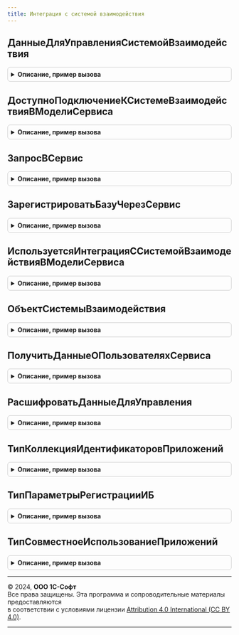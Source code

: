 ```yaml
---
title: Интеграция с системой взаимодействия
---
```



## ДанныеДляУправленияСистемойВзаимодействия
<details style="margin: 1em 0; padding: 0.5em; border: 1px solid #ccc; border-radius: 6px;">

<summary style="font-weight: bold; cursor: pointer;">Описание, пример вызова</summary>

```bsl

// Данные для управления системой взаимодействия.
//
// Возвращаемое значение:
//  Строка
Функция ДанныеДляУправленияСистемойВзаимодействия() Экспорт
```

Пример вызова
```bsl
Результат = ИнтеграцияССистемойВзаимодействия.ДанныеДляУправленияСистемойВзаимодействия() 
```
</details>

## ДоступноПодключениеКСистемеВзаимодействияВМоделиСервиса
<details style="margin: 1em 0; padding: 0.5em; border: 1px solid #ccc; border-radius: 6px;">

<summary style="font-weight: bold; cursor: pointer;">Описание, пример вызова</summary>

```bsl

// Доступно подключение к системе взаимодействия в модели сервиса.
//
// Возвращаемое значение:
//  Булево - Ложь
Функция ДоступноПодключениеКСистемеВзаимодействияВМоделиСервиса() Экспорт
```

Пример вызова
```bsl
Результат = ИнтеграцияССистемойВзаимодействия.ДоступноПодключениеКСистемеВзаимодействияВМоделиСервиса() 
```
</details>

## ЗапросВСервис
<details style="margin: 1em 0; padding: 0.5em; border: 1px solid #ccc; border-radius: 6px;">

<summary style="font-weight: bold; cursor: pointer;">Описание, пример вызова</summary>

```bsl

// Возвращает результат запроса к http-сервису для управления системой взаимодействия
//
// Параметры:
//  АдресПубликацииСервисаУправления - Строка
//  КодУправления					 - Строка
//  ИмяМетода						 - Строка
//  ПараметрыЗапроса				 - Структура
//
// Возвращаемое значение:
//  Структура - результат запроса в сервис с полями:
//		* Успешно - Булево
//		* ТекстСообщения - Строка
//		* ДанныеРезультата - Структура
//
Функция ЗапросВСервис(АдресПубликацииСервисаУправления, КодУправления, ИмяМетода, ПараметрыЗапроса = Неопределено) Экспорт
```

Пример вызова
```bsl
Результат = ИнтеграцияССистемойВзаимодействия.ЗапросВСервис(АдресПубликацииСервисаУправления, КодУправления, ИмяМетода, ПараметрыЗапроса);
```
</details>

## ЗарегистрироватьБазуЧерезСервис
<details style="margin: 1em 0; padding: 0.5em; border: 1px solid #ccc; border-radius: 6px;">

<summary style="font-weight: bold; cursor: pointer;">Описание, пример вызова</summary>

```bsl

// Зарегистрировать базу через сервис
//
// Параметры:
//  АдресПубликацииСервисаУправления - Строка
//  КодУправления - Строка
//  ИмяБазы - Строка
//
// Возвращаемое значение: см. ЗапросВСервис
Функция ЗарегистрироватьБазуЧерезСервис(АдресПубликацииСервисаУправления, КодУправления, ИмяБазы) Экспорт
```

Пример вызова
```bsl
Результат = ИнтеграцияССистемойВзаимодействия.ЗарегистрироватьБазуЧерезСервис(АдресПубликацииСервисаУправления, КодУправления, ИмяБазы) 
```
</details>

## ИспользуетсяИнтеграцияССистемойВзаимодействияВМоделиСервиса
<details style="margin: 1em 0; padding: 0.5em; border: 1px solid #ccc; border-radius: 6px;">

<summary style="font-weight: bold; cursor: pointer;">Описание, пример вызова</summary>

```bsl

// Используется интеграция с системой взаимодействия в модели сервиса.
//
// Возвращаемое значение:
//  Булево
Функция ИспользуетсяИнтеграцияССистемойВзаимодействияВМоделиСервиса() Экспорт
```

Пример вызова
```bsl
Результат = ИнтеграцияССистемойВзаимодействия.ИспользуетсяИнтеграцияССистемойВзаимодействияВМоделиСервиса() 
```
</details>

## ОбъектСистемыВзаимодействия
<details style="margin: 1em 0; padding: 0.5em; border: 1px solid #ccc; border-radius: 6px;">

<summary style="font-weight: bold; cursor: pointer;">Описание, пример вызова</summary>

```bsl

// Объект системы взаимодействия.
//
// Возвращаемое значение:
//  МенеджерСистемыВзаимодействия
Функция ОбъектСистемыВзаимодействия() Экспорт
```

Пример вызова
```bsl
Результат = ИнтеграцияССистемойВзаимодействия.ОбъектСистемыВзаимодействия() 
```
</details>

## ПолучитьДанныеОПользователяхСервиса
<details style="margin: 1em 0; padding: 0.5em; border: 1px solid #ccc; border-radius: 6px;">

<summary style="font-weight: bold; cursor: pointer;">Описание, пример вызова</summary>

```bsl

// Получить данные о пользователях сервиса.
//
// Параметры:
//  АдресПубликацииСервисаУправления - Строка
//  КодУправления - Строка
//
// Возвращаемое значение: см. ЗапросВСервис
//
Функция ПолучитьДанныеОПользователяхСервиса(АдресПубликацииСервисаУправления, КодУправления) Экспорт
```

Пример вызова
```bsl
Результат = ИнтеграцияССистемойВзаимодействия.ПолучитьДанныеОПользователяхСервиса(АдресПубликацииСервисаУправления, КодУправления) 
```
</details>

## РасшифроватьДанныеДляУправления
<details style="margin: 1em 0; padding: 0.5em; border: 1px solid #ccc; border-radius: 6px;">

<summary style="font-weight: bold; cursor: pointer;">Описание, пример вызова</summary>

```bsl

// Возвращает расшифрованные данные, предназначенные для управления системой взаимодействия через http-сервис.
//
// Параметры:
//  ДанныеДляУправления - Строка - зашифрованные данные
//
// Возвращаемое значение:
//  Структура - результат расшифровки с полями:
//	* ТекстСообщения - Строка - сообщение, сформированное при расшифровке
//	* Расшифровано - Булево - признак успешной расшифровки
//	* Данные - Структура - расшифрованные данные:
//	  ** АдресПубликацииСервисаУправления - Строка
//	  ** КодУправления - Строка
//
Функция РасшифроватьДанныеДляУправления(ДанныеДляУправления) Экспорт
```

Пример вызова
```bsl
Результат = ИнтеграцияССистемойВзаимодействия.РасшифроватьДанныеДляУправления(ДанныеДляУправления) 
```
</details>

## ТипКоллекцияИдентификаторовПриложений
<details style="margin: 1em 0; padding: 0.5em; border: 1px solid #ccc; border-radius: 6px;">

<summary style="font-weight: bold; cursor: pointer;">Описание, пример вызова</summary>

```bsl

// Тип коллекция идентификаторов приложений.
//
// Возвращаемое значение:
//  Тип - Тип
Функция ТипКоллекцияИдентификаторовПриложений() Экспорт
```

Пример вызова
```bsl
Результат = ИнтеграцияССистемойВзаимодействия.ТипКоллекцияИдентификаторовПриложений() 
```
</details>

## ТипПараметрыРегистрацииИБ
<details style="margin: 1em 0; padding: 0.5em; border: 1px solid #ccc; border-radius: 6px;">

<summary style="font-weight: bold; cursor: pointer;">Описание, пример вызова</summary>

```bsl

// Тип параметры регистрации ИБ.
//
// Возвращаемое значение:
//  Тип - Тип
Функция ТипПараметрыРегистрацииИБ() Экспорт
```

Пример вызова
```bsl
Результат = ИнтеграцияССистемойВзаимодействия.ТипПараметрыРегистрацииИБ() 
```
</details>

## ТипСовместноеИспользованиеПриложений
<details style="margin: 1em 0; padding: 0.5em; border: 1px solid #ccc; border-radius: 6px;">

<summary style="font-weight: bold; cursor: pointer;">Описание, пример вызова</summary>

```bsl

// Тип совместное использование приложений.
//
// Возвращаемое значение:
//  Тип - Тип
Функция ТипСовместноеИспользованиеПриложений() Экспорт
```

Пример вызова
```bsl
Результат = ИнтеграцияССистемойВзаимодействия.ТипСовместноеИспользованиеПриложений() 
```
</details>

---

© 2024, **ООО 1С-Софт**  
Все права защищены. Эта программа и сопроводительные материалы предоставляются  
в соответствии с условиями лицензии [Attribution 4.0 International (CC BY 4.0)](https://creativecommons.org/licenses/by/4.0/legalcode).

---
